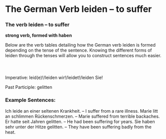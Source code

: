 # The German Verb leiden – to suffer

[](http://www.jabbalab.com/blog/wp-content/uploads/2013/09/leiden.jpg)

### The verb leiden – to suffer

**strong verb, formed with haben**

Below are the verb tables detailing how the German verb leiden is formed depending on the tense of the sentence. Knowing the different forms of leiden through the tenses will allow you to construct sentences much easier.

### 


 

Imperative: leid(e)!/leiden wir!/leidet!/leiden Sie!

Past Participle: gelitten

### Example Sentences:

Ich leide an einer seltenen Krankheit. – I suffer from a rare illness.
Marie litt an schlimmen Rückenschmerzen. – Marie suffered from terrible backaches.
Er hatte seit Jahren gelitten. – He had been suffering for years.
Sie haben sehr unter der Hitze gelitten. – They have been suffering badly from the heat.

